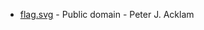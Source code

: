 * [flag.svg](https://commons.wikimedia.org/wiki/File:Asker_komm.svg) - Public domain - Peter J. Acklam
